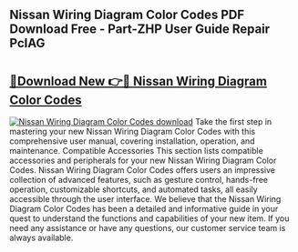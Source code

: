 ## Nissan Wiring Diagram Color Codes PDF Download Free - Part-ZHP User Guide Repair PcIAG

# <h2><a href="http://dfmdyzg.blite.top/?on=Nissan+Wiring+Diagram+Color+Codes">🔗Download New 👉🔴 Nissan Wiring Diagram Color Codes</a></h2>

[![Nissan Wiring Diagram Color Codes download](https://i.imgur.com/lujVjoI.png)](http://dfmdyzg.blite.top/?on=Nissan+Wiring+Diagram+Color+Codes)
Take the first step in mastering your new Nissan Wiring Diagram Color Codes with this comprehensive user manual, covering installation, operation, and maintenance. Compatible Accessories This section lists compatible accessories and peripherals for your new Nissan Wiring Diagram Color Codes. Nissan Wiring Diagram Color Codes offers users an impressive collection of advanced features, such as gesture control, hands-free operation, customizable shortcuts, and automated tasks, all easily accessible through the user interface. We believe that the Nissan Wiring Diagram Color Codes has been a detailed and informative guide in your quest to understand the functions and capabilities of your new item. If you need any assistance or have any questions, our customer service team is always available.
